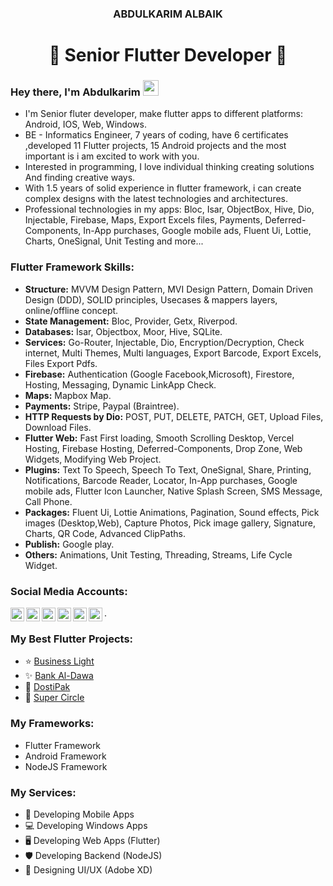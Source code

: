 <h3 align="center">ABDULKARIM ALBAIK</h3>
<h1 align="center">🌟 Senior Flutter Developer 🌟</h1>

### Hey there, I'm  Abdulkarim <img src="https://media.giphy.com/media/hvRJCLFzcasrR4ia7z/giphy.gif" width="25px">
- I'm Senior fluter developer, make flutter apps to different platforms: Android, IOS, Web, Windows.  
- BE - Informatics Engineer, 7 years of coding, have 6 certificates ,developed 11 Flutter projects, 15 Android projects and the most important is i am excited to work with you.
- Interested in programming, I love individual thinking creating solutions And finding creative ways.
- With 1.5 years of solid experience in flutter framework, i can create complex designs with the latest technologies and architectures.
- Professional technologies in my apps: Bloc, Isar, ObjectBox, Hive, Dio, Injectable, Firebase, Maps, Export Excels files, Payments, Deferred-Components, In-App purchases, Google mobile ads, Fluent Ui, Lottie, Charts, OneSignal, Unit Testing and more...

### Flutter Framework Skills:
- **Structure:**  MVVM Design Pattern, MVI Design Pattern, Domain Driven Design (DDD), SOLID principles, Usecases & mappers layers, online/offline concept.  
- **State Management:**  Bloc, Provider, Getx, Riverpod.  
- **Databases:**  Isar, Objectbox, Moor, Hive, SQLite.  
- **Services:**  Go-Router, Injectable, Dio, Encryption/Decryption, Check internet, Multi Themes, Multi languages, Export Barcode, Export Excels, Files Export Pdfs.  
- **Firebase:**  Authentication (Google Facebook,Microsoft), Firestore, Hosting, Messaging, Dynamic LinkApp Check.  
- **Maps:**  Mapbox Map.  
- **Payments:**  Stripe, Paypal (Braintree).  
- **HTTP Requests by Dio:**  POST, PUT, DELETE, PATCH, GET, Upload Files, Download Files. 
- **Flutter Web:**  Fast First loading, Smooth Scrolling Desktop, Vercel Hosting, Firebase Hosting, Deferred-Components, Drop Zone, Web Widgets, Modifying Web Project.  
- **Plugins:**  Text To Speech, Speech To Text, OneSignal, Share, Printing, Notifications, Barcode Reader, Locator, In-App purchases, Google mobile ads, Flutter Icon Launcher, Native Splash Screen, SMS Message, Call Phone.  
- **Packages:**  Fluent Ui, Lottie Animations, Pagination, Sound effects, Pick images (Desktop,Web), Capture Photos, Pick image gallery, Signature, Charts, QR Code, Advanced ClipPaths.  
- **Publish:**  Google play.
- **Others:**  Animations, Unit Testing, Threading, Streams, Life Cycle Widget.

### Social Media Accounts:
[<img align="left" alt="Github" width=22px src="https://drive.google.com/uc?id=1hMge-Qyn89B3t7SZwe5YXZs4AAaPBP5r">](https://github.com/ABDULKARIMALBAIK)
[<img align="left" alt="Stackoverflow" width=22px src="https://drive.google.com/uc?id=17z8H2YnR3Ot5Mdpozh9FEorC4Ta87UD6">](https://stackoverflow.com/users/10669265/abdulkarim-albaik)
[<img align="left" alt="Facebook" width=22px src="https://drive.google.com/uc?id=1qfWQlPxifueAzv1dG0FzjFV5h89sI0vc">](https://www.facebook.com/profile.php?id=100074839893743)
[<img align="left" alt="Instagram" width=22px src="https://drive.google.com/uc?id=1L604ILK6tQbnwn6a5EGsBN-t4y1U3XLh">](https://www.instagram.com/abdulkarim_albaik_dev/)
[<img align="left" alt="Twitter" width=22px src="https://drive.google.com/uc?id=1999r_Hcjzc9CUzAyN9g0ljRDvcxUuD_R">](https://twitter.com/abdalka10233202)
[<img align="left" alt="LinkedIn" width=22px src="https://drive.google.com/uc?id=1h1gA2f0KaCfG7-rz8vrVq33E1uvy18FC">](https://www.linkedin.com/in/abdulkarim-albaik-b734aa22a/).  


### My Best Flutter Projects: 
- ⭐ [Business Light](https://github.com/ABDULKARIMALBAIK/business_light)
- ✨ [Bank Al-Dawa](https://github.com/ABDULKARIMALBAIK/bank-al-dawa)
- 💎 [DostiPak](https://github.com/ABDULKARIMALBAIK/DostiPak)
- 🚀 [Super Circle](https://github.com/ABDULKARIMALBAIK/super_circle)


### My Frameworks:
- Flutter Framework
- Android Framework
- NodeJS Framework


### My Services:
- 📱 Developing Mobile Apps
- 💻 Developing Windows Apps
- 🖥 Developing Web Apps (Flutter)
- 🛡 Developing Backend (NodeJS)
- 💎 Designing UI/UX (Adobe XD)


